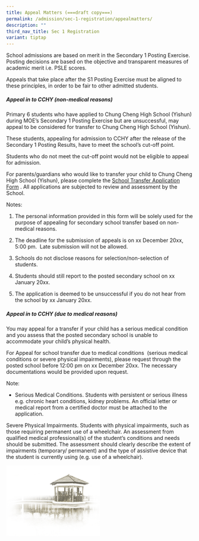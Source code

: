 ```yaml
---
title: Appeal Matters (===draft copy===)
permalink: /admission/sec-1-registration/appealmatters/
description: ""
third_nav_title: Sec 1 Registration
variant: tiptap
---
```

<p>School admissions are based on merit in the Secondary 1 Posting Exercise. Posting decisions are based on the objective and transparent measures of academic merit i.e. PSLE scores.</p><p>Appeals that take place after the S1 Posting Exercise must be aligned to these principles, in order to be fair to other admitted students.</p><h5><strong>Appeal in to CCHY (non-medical reasons)</strong><br></h5><p>Primary 6 students who have applied to Chung Cheng High School (Yishun) during MOE’s Secondary 1 Posting Exercise but are unsuccessful, may appeal to be considered for transfer to Chung Cheng High School (Yishun).</p><p>These students, appealing for admission to CCHY after the release of the Secondary 1 Posting Results, have to meet the school’s cut-off point.</p><p>Students who do not meet the cut-off point would not be eligible to appeal for admission.&nbsp;</p><p>For parents/guardians who would like to transfer your child to Chung Cheng High School (Yishun), please complete the <a href="https://form.gov.sg/63a25475cf15ee0012a54d26" rel="noopener noreferrer nofollow" target="_blank">School Transfer Application Form</a> . All applications are subjected to review and assessment by the School.&nbsp;</p><p>Notes:</p><ol><li><p>The personal information provided in this form will be solely used for the purpose of appealing for secondary school transfer based on non-medical reasons.&nbsp;&nbsp;</p></li><li><p>The deadline for the submission of appeals is on xx December 20xx, 5:00 pm.&nbsp; Late submission will not be allowed.</p></li><li><p>Schools do not disclose reasons for selection/non-selection of students.&nbsp;</p></li><li><p>Students should still report to the posted secondary school on xx January 20xx.</p></li><li><p>The application is deemed to be unsuccessful if you do not hear from the school by xx January 20xx.</p></li></ol><h5><strong>Appeal in to CCHY (due to medical reasons)</strong><br></h5><p>You may appeal for a transfer if your child has a serious medical condition and you assess that the posted secondary school is unable to accommodate your child’s physical health.&nbsp;</p><p>For Appeal for school transfer due to medical conditions&nbsp; (serious medical conditions or severe physical impairments), please request through the posted school before 12:00 pm on xx December 20xx. The necessary documentations would be provided upon request.</p><p>Note:</p><ul data-tight="true" class="tight"><li><p>Serious Medical Conditions. Students with persistent or serious illness e.g. chronic heart conditions, kidney problems. An official letter or medical report from a certified doctor must be attached to the application.</p></li></ul><p>Severe Physical Impairments. Students with physical impairments, such as those requiring permanent use of a wheelchair. An assessment from qualified medical professional(s) of the student’s conditions and needs should be submitted. The assessment should clearly describe the extent of impairments (temporary/ permanent) and the type of assistive device that the student is currently using (e.g. use of a wheelchair).</p><div class="isomer-image-wrapper"><img style="width:50%" height="auto" width="100%" src="/images/pavilion.png"></div><p></p>